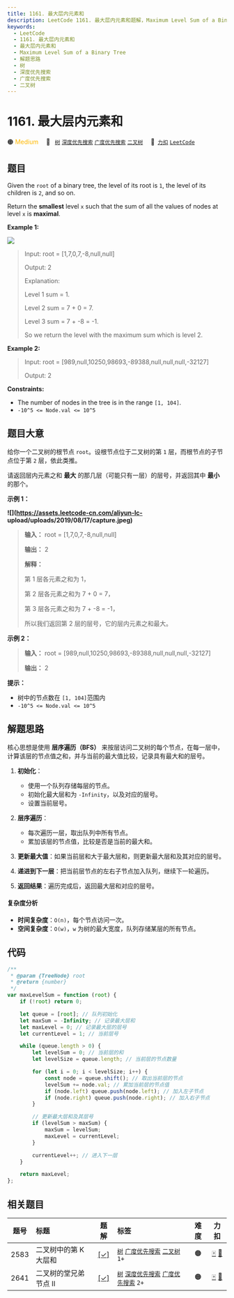 ```yaml
---
title: 1161. 最大层内元素和
description: LeetCode 1161. 最大层内元素和题解，Maximum Level Sum of a Binary Tree，包含解题思路、复杂度分析以及完整的 JavaScript 代码实现。
keywords:
  - LeetCode
  - 1161. 最大层内元素和
  - 最大层内元素和
  - Maximum Level Sum of a Binary Tree
  - 解题思路
  - 树
  - 深度优先搜索
  - 广度优先搜索
  - 二叉树
---
```


# 1161. 最大层内元素和

🟠 <font color=#ffb800>Medium</font>&emsp; 🔖&ensp; [`树`](/tag/tree.md) [`深度优先搜索`](/tag/depth-first-search.md) [`广度优先搜索`](/tag/breadth-first-search.md) [`二叉树`](/tag/binary-tree.md)&emsp; 🔗&ensp;[`力扣`](https://leetcode.cn/problems/maximum-level-sum-of-a-binary-tree) [`LeetCode`](https://leetcode.com/problems/maximum-level-sum-of-a-binary-tree)

## 题目

Given the `root` of a binary tree, the level of its root is `1`, the level of
its children is `2`, and so on.

Return the **smallest** level `x` such that the sum of all the values of nodes
at level `x` is **maximal**.

**Example 1:**

![](https://assets.leetcode.com/uploads/2019/05/03/capture.JPG)

> Input: root = [1,7,0,7,-8,null,null]
>
> Output: 2
>
> Explanation:
>
> Level 1 sum = 1.
>
> Level 2 sum = 7 + 0 = 7.
>
> Level 3 sum = 7 + -8 = -1.
>
> So we return the level with the maximum sum which is level 2.

**Example 2:**

> Input: root = [989,null,10250,98693,-89388,null,null,null,-32127]
>
> Output: 2

**Constraints:**

- The number of nodes in the tree is in the range `[1, 104]`.
- `-10^5 <= Node.val <= 10^5`

## 题目大意

给你一个二叉树的根节点 `root`。设根节点位于二叉树的第 `1` 层，而根节点的子节点位于第 `2` 层，依此类推。

请返回层内元素之和 **最大** 的那几层（可能只有一层）的层号，并返回其中 **最小** 的那个。

**示例 1：**

**![](https://assets.leetcode-cn.com/aliyun-lc-
upload/uploads/2019/08/17/capture.jpeg)**

> **输入：** root = [1,7,0,7,-8,null,null]
>
> **输出：** 2
>
> **解释：**
>
> 第 1 层各元素之和为 1，
>
> 第 2 层各元素之和为 7 + 0 = 7，
>
> 第 3 层各元素之和为 7 + -8 = -1，
>
> 所以我们返回第 2 层的层号，它的层内元素之和最大。

**示例 2：**

> **输入：** root = [989,null,10250,98693,-89388,null,null,null,-32127]
>
> **输出：** 2

**提示：**

- 树中的节点数在 `[1, 104]`范围内
- `-10^5 <= Node.val <= 10^5`

## 解题思路

核心思想是使用 **层序遍历（BFS）** 来按层访问二叉树的每个节点，在每一层中，计算该层的节点值之和，并与当前的最大值比较，记录具有最大和的层号。

1. **初始化**：

   - 使用一个队列存储每层的节点。
   - 初始化最大层和为 `-Infinity`，以及对应的层号。
   - 设置当前层号。

2. **层序遍历**：

   - 每次遍历一层，取出队列中所有节点。
   - 累加该层的节点值，比较是否是当前的最大和。

3. **更新最大值**：如果当前层和大于最大层和，则更新最大层和及其对应的层号。

4. **递进到下一层**：把当前层节点的左右子节点加入队列，继续下一轮遍历。

5. **返回结果**：遍历完成后，返回最大层和对应的层号。

#### 复杂度分析

- **时间复杂度**：`O(n)`，每个节点访问一次。
- **空间复杂度**：`O(w)`，`w` 为树的最大宽度，队列存储某层的所有节点。

## 代码

```javascript
/**
 * @param {TreeNode} root
 * @return {number}
 */
var maxLevelSum = function (root) {
	if (!root) return 0;

	let queue = [root]; // 队列初始化
	let maxSum = -Infinity; // 记录最大层和
	let maxLevel = 0; // 记录最大层的层号
	let currentLevel = 1; // 当前层号

	while (queue.length > 0) {
		let levelSum = 0; // 当前层的和
		let levelSize = queue.length; // 当前层的节点数量

		for (let i = 0; i < levelSize; i++) {
			const node = queue.shift(); // 取出当前层的节点
			levelSum += node.val; // 累加当前层的节点值
			if (node.left) queue.push(node.left); // 加入左子节点
			if (node.right) queue.push(node.right); // 加入右子节点
		}

		// 更新最大层和及其层号
		if (levelSum > maxSum) {
			maxSum = levelSum;
			maxLevel = currentLevel;
		}

		currentLevel++; // 进入下一层
	}

	return maxLevel;
};
```

## 相关题目

<!-- prettier-ignore -->
| 题号 | 标题 | 题解 | 标签 | 难度 | 力扣 |
| :------: | :------ | :------: | :------ | :------: | :------: |
| 2583 | 二叉树中的第 K 大层和 | [[✓]](/problem/2583.md) |  [`树`](/tag/tree.md) [`广度优先搜索`](/tag/breadth-first-search.md) [`二叉树`](/tag/binary-tree.md) `1+` | 🟠 | [🀄️](https://leetcode.cn/problems/kth-largest-sum-in-a-binary-tree) [🔗](https://leetcode.com/problems/kth-largest-sum-in-a-binary-tree) |
| 2641 | 二叉树的堂兄弟节点 II | [[✓]](/problem/2641.md) |  [`树`](/tag/tree.md) [`深度优先搜索`](/tag/depth-first-search.md) [`广度优先搜索`](/tag/breadth-first-search.md) `2+` | 🟠 | [🀄️](https://leetcode.cn/problems/cousins-in-binary-tree-ii) [🔗](https://leetcode.com/problems/cousins-in-binary-tree-ii) |